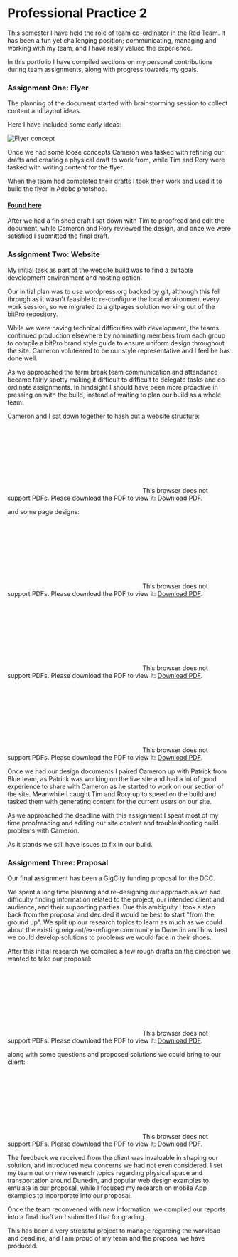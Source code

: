# Professional Practice 2

This semester I have held the role of team co-ordinator in the Red Team.
It has been a fun yet challenging position; communicating, managing and working with my team, and I have really valued the experience.

In this portfolio I have compiled sections on my personal contributions during team assignments, along with progress towards my goals.

### Assignment One: Flyer

The planning of the document started with brainstorming session to collect content and layout ideas.

Here I have included some early ideas:

![Flyer concept](https://kippj1.github.io/portfolio/img/flyer-ds-2.png)

Once we had some loose concepts Cameron was tasked with refining our drafts and creating a physical draft to work from, while Tim and Rory were tasked with writing content for the flyer. 

When the team had completed their drafts I took their work and used it to build the flyer in Adobe photshop.

#### [Found here](https://github.com/bit-Pro/team-deliverables-red/tree/master/Flyer "Flyer Repo")

After we had a finished draft I sat down with Tim to proofread and edit the document, while Cameron and Rory reviewed the design, and once we were satisfied I submitted the final draft.

### Assignment Two: Website

My initial task as part of the website build was to find a suitable development environment and hosting option. 

Our initial plan was to use wordpress.org backed by git, although this fell through as it wasn't feasible to re-configure the local environment every work session, so we migrated to a gitpages solution working out of the bitPro repository.

While we were having technical difficulties with development, the teams continued production elsewhere by nominating members from each group to compile a bitPro brand style guide to ensure uniform design throughout the site. Cameron voluteered to be our style representative and I feel he has done well.

As we approached the term break team communication and attendance became fairly spotty making it difficult to difficult to delegate tasks and co-ordinate assignments. In hindsight I should have been more proactive in pressing on with the build, instead of waiting to plan our build as a whole team. 

Cameron and I sat down together to hash out a website structure:

<object data="https://kippj1.github.io/portfolio/pdf/tree.pdf" type="application/pdf" width="600px" height="600px">
<embed src="https://kippj1.github.io/portfolio/pdf/tree.pdf">
        This browser does not support PDFs. Please download the PDF to view it: <a href="https://kippj1.github.io/portfolio/pdf/tree.pdf">Download PDF</a>.</p>
    </embed>
</object>

and some page designs:

<object data="https://kippj1.github.io/portfolio/pdf/land-cli-ctu.pdf" type="application/pdf" width="600px" height="600px">
<embed src="https://kippj1.github.io/portfolio/pdf/land-cli-ctu.pdf">
        This browser does not support PDFs. Please download the PDF to view it: <a href="https://kippj1.github.io/portfolio/pdf/land-cli-ctu.pdf">Download PDF</a>.</p>
    </embed>
</object>

<object data="https://kippj1.github.io/portfolio/pdf/cur-user.pdf" type="application/pdf" width="600px" height="600px">
<embed src="https://kippj1.github.io/portfolio/pdf/cur-user.pdf">
        This browser does not support PDFs. Please download the PDF to view it: <a href="https://kippj1.github.io/portfolio/pdf/cur-user.pdf">Download PDF</a>.</p>
    </embed>
</object>

<object data="https://kippj1.github.io/portfolio/pdf/blog.pdf" type="application/pdf" width="600px" height="600px">
<embed src="https://kippj1.github.io/portfolio/pdf/blog.pdf">
        This browser does not support PDFs. Please download the PDF to view it: <a href="https://kippj1.github.io/portfolio/pdf/blog.pdf">Download PDF</a>.</p>
    </embed>
</object>

Once we had our design documents I paired Cameron up with Patrick from Blue team, as Patrick was working on the live site and had a lot of good experience to share with Cameron as he started to work on our section of the site.
Meanwhile I caught Tim and Rory up to speed on the build and tasked them with generating content for the current users on our site.

As we approached the deadline with this assignment I spent most of my time proofreading and editing our site content and troubleshooting build problems with Cameron.

As it stands we still have issues to fix in our build.

### Assignment Three: Proposal

Our final assignment has been a GigCity funding proposal for the DCC.

We spent a long time planning and re-designing our approach as we had difficulty finding information related to the project, our intended client and audience, and their supporting parties. Due this ambiguity I took a step back from the proposal and decided it would be best to start "from the ground up". We split up our research topics to learn as much as we could about the existing migrant/ex-refugee community in Dunedin and how best we could develop solutions to problems we would face in their shoes.

After this initial research we compiled a few rough drafts on the direction we wanted to take our proposal:

<object data="https://kippj1.github.io/portfolio/pdf/prop-plan-1.pdf" type="application/pdf" width="600px" height="600px">
<embed src="https://kippj1.github.io/portfolio/pdf/prop-plan-1.pdf">
        This browser does not support PDFs. Please download the PDF to view it: <a href="https://kippj1.github.io/portfolio/pdf/prop-plan-1.pdf">Download PDF</a>.</p>
    </embed>
</object>

along with some questions and proposed solutions we could bring to our client:

<object data="https://kippj1.github.io/portfolio/pdf/prop-plan-2.pdf" type="application/pdf" width="600px" height="600px">
<embed src="https://kippj1.github.io/portfolio/pdf/prop-plan-2.pdf">
        This browser does not support PDFs. Please download the PDF to view it: <a href="https://kippj1.github.io/portfolio/pdf/prop-plan-2.pdf">Download PDF</a>.</p>
    </embed>
</object>

The feedback we received from the client was invaluable in shaping our solution, and introduced new concerns we had not even considered. I set my team out on new research topics regarding physical space and transportation around Dunedin, and popular web design examples to emulate in our proposal, while I focused my research on mobile App examples to incorporate into our proposal.

Once the team reconvened with new information, we compiled our reports into a final draft and submitted that for grading.

This has been a very stressful project to manage regarding the workload and deadline, and I am proud of my team and the proposal we have produced. 

